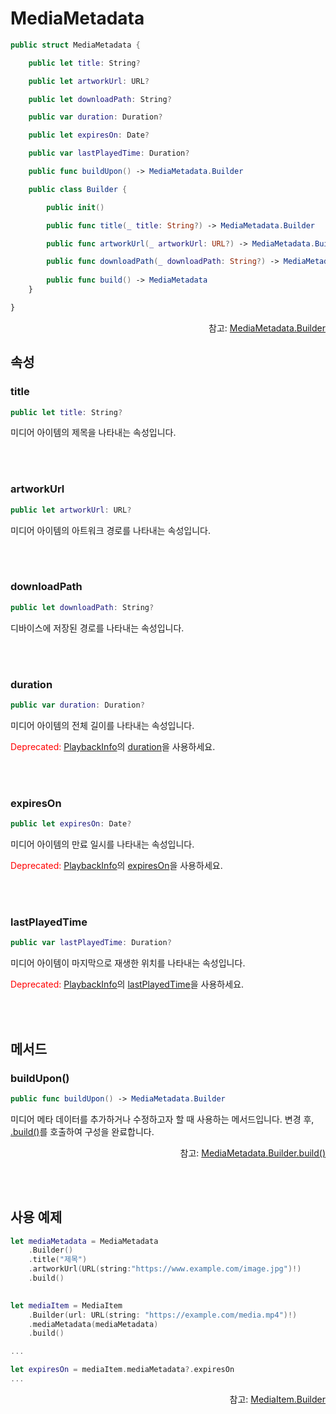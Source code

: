 # MediaMetadata

```swift
public struct MediaMetadata {

    public let title: String?

    public let artworkUrl: URL?

    public let downloadPath: String?

    public var duration: Duration? 

    public let expiresOn: Date?

    public var lastPlayedTime: Duration?

    public func buildUpon() -> MediaMetadata.Builder

    public class Builder {

        public init()

        public func title(_ title: String?) -> MediaMetadata.Builder

        public func artworkUrl(_ artworkUrl: URL?) -> MediaMetadata.Builder

        public func downloadPath(_ downloadPath: String?) -> MediaMetadata.Builder
        
        public func build() -> MediaMetadata
    }

}
```

<div align="right">
참고: <a href="../../class/media-metadata-builder/home.md">MediaMetadata.Builder</a>
</div>

## 속성

### title
```swift
public let title: String?
```
미디어 아이템의 제목을 나타내는 속성입니다.

<br><br>
### artworkUrl
```swift
public let artworkUrl: URL?
```
미디어 아이템의 아트워크 경로를 나타내는 속성입니다.

<br><br>
### downloadPath
```swift
public let downloadPath: String?
```
디바이스에 저장된 경로를 나타내는 속성입니다.

<br><br>
### duration
```swift
public var duration: Duration? 
```
미디어 아이템의 전체 길이를 나타내는 속성입니다.

<text style="color:red;">Deprecated: </text><a href="../../protocol/playback-info/home.md">PlaybackInfo</a>의 
<a href="../../protocol/playback-info/home.md#duration">duration</a>을 사용하세요.

<br><br>
### expiresOn
```swift
public let expiresOn: Date?
```
미디어 아이템의 만료 일시를 나타내는 속성입니다.

<text style="color:red;">Deprecated: </text><a href="../../protocol/playback-info/home.md">PlaybackInfo</a>의 
<a href="../../protocol/playback-info/home.md#expireson">expiresOn</a>을 사용하세요.

<br><br>
### lastPlayedTime
```swift
public var lastPlayedTime: Duration?
```
미디어 아이템이 마지막으로 재생한 위치를 나타내는 속성입니다.

<text style="color:red;">Deprecated: </text><a href="../../protocol/playback-info/home.md">PlaybackInfo</a>의 
<a href="../../protocol/playback-info/home.md#lastplayedtime">lastPlayedTime</a>을 사용하세요.

<br><br>
## 메서드

### buildUpon()
```swift
public func buildUpon() -> MediaMetadata.Builder
```
미디어 메타 데이터를 추가하거나 수정하고자 할 때 사용하는 메서드입니다. 변경 후, [.build()](../../class/media-metadata-builder/home.md#build)를 호출하여 구성을 완료합니다.
<div align="right">
참고: <a href="../../class/media-metadata-builder/home.md#build">MediaMetadata.Builder.build()</a>
</div>

<br><br>
## 사용 예제
```swift
let mediaMetadata = MediaMetadata
    .Builder()
    .title("제목")
    .artworkUrl(URL(string:"https://www.example.com/image.jpg")!)
    .build()
    

let mediaItem = MediaItem
    .Builder(url: URL(string: "https://example.com/media.mp4")!)
    .mediaMetadata(mediaMetadata)
    .build()

...

let expiresOn = mediaItem.mediaMetadata?.expiresOn
...
```

<div align="right">
참고: <a href="../../class/media-item-builder/home.md">MediaItem.Builder</a>
</div>
